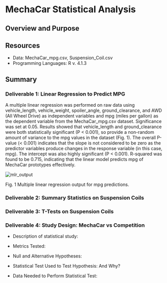 # MechaCar Statistical Analysis
## Overview and Purpose


## Resources
- Data: MechaCar_mpg.csv, Suspension_Coil.csv
- Programming Languages: R v. 4.1.3

## Summary
### Deliverable 1: Linear Regression to Predict MPG
A multiple linear regression was performed on raw data using vehicle_length, vehicle_weight, spoiler_angle, ground_clearance, and AWD (All Wheel Drive) as independent variables and mpg (miles per gallon) as the dependent variable from the MechaCar_mpg.csv dataset. Significance was set at 0.05.  Results showed that vehicle_length and ground_clearance were both statistically significant  (P < 0.001), so provide a non-random amount of variance to the mpg values in the dataset (Fig. 1). The overall P-value (< 0.001) indicates that the slope is not considered to be zero as the predictor variables produce changes in the response variable (in this case, mpg). The intercept was also highly significant (P < 0.001). R-squared was found to be 0.715, indicating that the linear model predicts mpg of MechaCar prototypes effectively.


![mlr_output](https://user-images.githubusercontent.com/95387273/160720457-baef765f-aa11-4957-9671-59ed8b63507f.png)

Fig. 1 Multiple linear regression output for mpg predictions.


### Deliverable 2:  Summary Statistics on Suspension Coils



### Deliverable 3:  T-Tests on Suspension Coils



### Deliverable 4: Study Design:  MechaCar vs Competition
- Description of statistical study:


- Metrics Tested:

- Null and Alternative Hypotheses:

- Statistical Test Used to Test Hypothesis: And Why?

- Data Needed to Perform Statistical Test:
